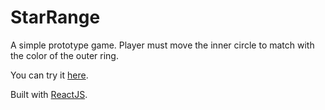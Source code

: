 # StarRange
A simple prototype game. Player must move the inner circle to match with the color of the outer ring.

You can try it [here](https://s3.ap-southeast-1.amazonaws.com/elune.others/games/starrange/index.html).

Built with [ReactJS](https://reactjs.org/).
